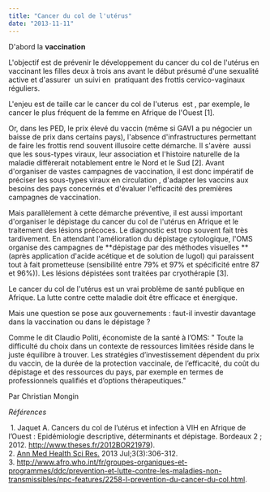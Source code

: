 ```yaml
---
title: "Cancer du col de l'utérus"
date: "2013-11-11"
---
```


D'abord la **vaccination**

L'objectif est de prévenir le développement du cancer du col de l'utérus en vaccinant les filles deux à trois ans avant le début présumé d'une sexualité active et d'assurer  un suivi en  pratiquant des frottis cervico-vaginaux réguliers.

L'enjeu est de taille car le cancer du col de l'uterus  est , par exemple, le cancer le plus fréquent de la femme en Afrique de l'Ouest \[1\].

Or, dans les PED, le prix élevé du vaccin (même si GAVI a pu négocier un baisse de prix dans certains pays), l'absence d'infrastructures permettant de faire les frottis rend souvent illusoire cette démarche. Il s'avère  aussi que les sous-types viraux, leur association et l'histoire naturelle de la maladie diffèrerait notablement entre le Nord et le Sud \[2\]. Avant d'organiser de vastes campagnes de vaccination, il est donc impératif de préciser les sous-types viraux en circulation , d'adapter les vaccins aux besoins des pays concernés et d'évaluer l'efficacité des premières campagnes de vaccination.

Mais parallèlement à cette démarche préventive, il est aussi important d'organiser le dépistage du cancer du col de l'utérus en Afrique et le traitement des lésions précoces. Le diagnostic est trop souvent fait très tardivement. En attendant l'amélioration du dépistage cytologique, l'OMS organise des campagnes de **dépistage par des méthodes visuelles **(après application d'acide acétique et de solution de lugol) qui paraissent tout à fait prometteuse (sensibilité entre 79% et 97% et spécificité entre 87 et 96%)). Les lésions dépistées sont traitées par cryothérapie \[3\].

Le cancer du col de l'utérus est un vrai problème de santé publique en Afrique. La lutte contre cette maladie doit être efficace et énergique.

Mais une question se pose aux gouvernements : faut-il investir davantage dans la vaccination ou dans le dépistage ?

Comme le dit Claudio Politi, économiste de la santé à l’OMS: " Toute la difficulté du choix dans un contexte de ressources limitées réside dans le juste équilibre à trouver. Les stratégies d’investissement dépendent du prix du vaccin, de la durée de la protection vaccinale, de l’efficacité, du coût du dépistage et des ressources du pays, par exemple en termes de professionnels qualifiés et d’options thérapeutiques."

Par Christian Mongin

*Références*

 1. Jaquet A. Cancers du col de l’utérus et infection à VIH en Afrique de l’Ouest : Epidémiologie descriptive, déterminants et dépistage. Bordeaux 2 ; 2012. <http://www.theses.fr/2012BOR21979>).  
2. [Ann Med Health Sci Res.](http://www.ncbi.nlm.nih.gov/pubmed/24116304 "Annals of medical and health sciences research.") 2013 Jul;3(3):306-312.  
3. <http://www.afro.who.int/fr/groupes-organiques-et-programmes/ddc/prevention-et-lutte-contre-les-maladies-non-transmissibles/npc-features/2258-l-prevention-du-cancer-du-col.html>.
